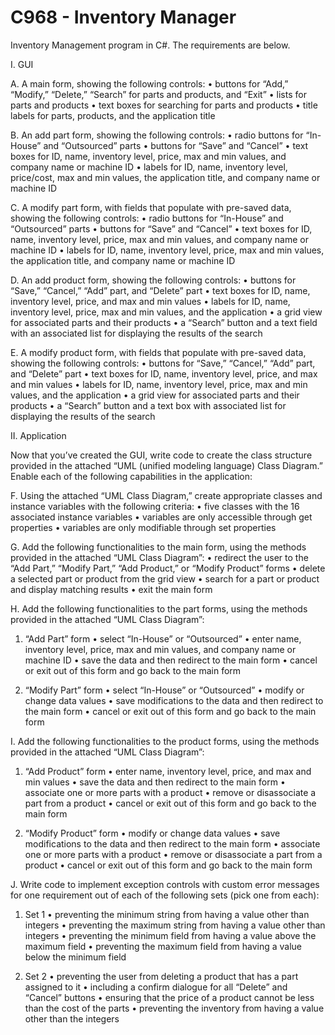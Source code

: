 # C968 - Inventory Manager
Inventory Management program in C#. The requirements are below.
 
I. GUI

A.  A main form, showing the following controls:
•   buttons for “Add,” “Modify,” “Delete,” “Search” for parts and products, and “Exit”
•   lists for parts and products
•   text boxes for searching for parts and products
•   title labels for parts, products, and the application title

B.  An add part form, showing the following controls:
•   radio buttons for “In-House” and “Outsourced” parts
•   buttons for “Save” and “Cancel”
•   text boxes for ID, name, inventory level, price, max and min values, and company name or machine ID
•   labels for ID, name, inventory level, price/cost, max and min values, the application title, and company name or machine   ID
 
C.  A modify part form, with fields that populate with pre-saved data, showing the following controls:
•   radio buttons for “In-House” and “Outsourced” parts
•   buttons for “Save” and “Cancel”
•   text boxes for ID, name, inventory level, price, max and min values, and company name or machine ID
•   labels for ID, name, inventory level, price, max and min values, the application title, and company name or machine ID

D.  An add product form, showing the following controls:
•   buttons for “Save,” “Cancel,” “Add” part, and “Delete” part
•   text boxes for ID, name, inventory level, price, and max and min values
•   labels for ID, name, inventory level, price, max and min values, and the application
•   a grid view for associated parts and their products
•   a “Search” button and a text field with an associated list for displaying the results of the search
 
E.  A modify product form, with fields that populate with pre-saved data, showing the following controls:
•   buttons for “Save,” “Cancel,” “Add” part, and “Delete” part
•   text boxes for ID, name, inventory level, price, and max and min values
•   labels for ID, name, inventory level, price, max and min values, and the application
•   a grid view for associated parts and their products
•   a “Search” button and a text box with associated list for displaying the results of the search

II. Application

Now that you’ve created the GUI, write code to create the class structure provided in the attached “UML (unified modeling language) Class Diagram.” Enable each of the following capabilities in the application:

F.  Using the attached “UML Class Diagram,” create appropriate classes and instance variables with the following criteria:
•   five classes with the 16 associated instance variables
•   variables are only accessible through get properties
•   variables are only modifiable through set properties

G.  Add the following functionalities to the main form, using the methods provided in the attached “UML Class Diagram”:
•   redirect the user to the “Add Part,” “Modify Part,” “Add Product,” or “Modify Product” forms
•   delete a selected part or product from the grid view
•   search for a part or product and display matching results
•   exit the main form

H.  Add the following functionalities to the part forms, using the methods provided in the attached “UML Class Diagram”:
1.  “Add Part” form
•   select “In-House” or “Outsourced”
•   enter name, inventory level, price, max and min values, and company name or machine ID
•   save the data and then redirect to the main form
•   cancel or exit out of this form and go back to the main form

2.  “Modify Part” form
•   select “In-House” or “Outsourced”
•   modify or change data values
•   save modifications to the data and then redirect to the main form
•   cancel or exit out of this form and go back to the main form 

I.   Add the following functionalities to the product forms, using the methods provided in the attached “UML Class Diagram”:
1.  “Add Product” form
•   enter name, inventory level, price, and max and min values
•   save the data and then redirect to the main form
•   associate one or more parts with a product
•   remove or disassociate a part from a product
•   cancel or exit out of this form and go back to the main form

2.  “Modify Product” form
•   modify or change data values
•   save modifications to the data and then redirect to the main form
•   associate one or more parts with a product
•   remove or disassociate a part from a product
•   cancel or exit out of this form and go back to the main form

J.   Write code to implement exception controls with custom error messages for one requirement out of each of the following sets (pick one from each):

1.  Set 1
•   preventing the minimum string from having a value other than integers
•   preventing the maximum string from having a value other than integers
•   preventing the minimum field from having a value above the maximum field
•   preventing the maximum field from having a value below the minimum field

2.  Set 2
•   preventing the user from deleting a product that has a part assigned to it
•   including a confirm dialogue for all “Delete” and “Cancel” buttons
•   ensuring that the price of a product cannot be less than the cost of the parts
•   preventing the inventory from having a value other than the integers
